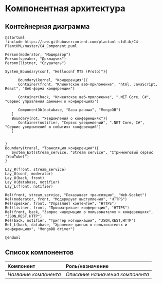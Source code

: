 # Компонентная архитектура
<!-- Состав и взаимосвязи компонентов системы между собой и внешними системами с указанием протоколов, ключевые технологии, используемые для реализации компонентов.
Диаграмма контейнеров C4 и текстовое описание. 
Подробнее: https://confluence.mts.ru/pages/viewpage.action?pageId=375783368
-->
## Контейнерная диаграмма
```plantuml
@startuml
!include https://raw.githubusercontent.com/plantuml-stdlib/C4-PlantUML/master/C4_Component.puml

Person(moderator, "Модератор")
Person(speaker, "Докладчик")
Person(listner, "Слушатель")

System_Boundary(conf, "Helloconf MTS (Proto)"){
      
      Boundary(kernel, "Конференция"){
      Container(front, "Клиентское веб-приложение", "html, JavaScript, React", "Веб-форма конференции")

      Container(back, "Клиентское веб-приложение", ".NET Core, C#", "Сервис управления данными о конференциях")

      ComponentDb(database, "База данных", "MongoDB")
   }
   Boundary(not, "Уведомления о конференциях"){
      Container(notifier, "Сервис уведомлений", ".NET Core, C#", "Сервис уведомлений о событиях конференций")
   }

   
}
Boundary(transl, "Трансляция конференции"){
   System_Ext(stream_service, "Stream service", "Стриминговый сервис (YouTube)") 
}

Lay_R(front, stream_service)
Lay_U(conf, moderator)
Lay_U(back, front)
Lay_U(database, notifier)
Lay_L(front, notifier)

Rel(front, stream_service, "Показывает трансляцию", "Web-Socket")
Rel(moderator, front, "Модерирует выступления", "HTTPS")
Rel(speaker, front, "Управляет контентом", "HTTPS")
Rel(listner, front, "Просматривает конференцию", "HTTPS")
Rel(front, back, "Запрос информации о пользователях и конференциях", "JSON,REST,HTTP")
Rel(back, notifier, "Триггер нотификации", "JSON,REST,HTTP")
Rel_L(back, database, "Хранение данных о пользователях и конференциях", "MongoDB driver")

@enduml
```

## Список компонентов
| Компонент             | Роль/назначение                  |
|:----------------------|:---------------------------------|
| *Название компонента* | *Описание назначения компонента* |